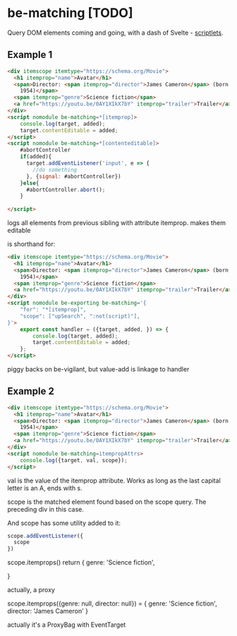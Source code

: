 # be-matching [TODO]

Query DOM elements coming and going, with a dash of Svelte - [scriptlets](https://learn.microsoft.com/en-us/previous-versions/office/developer/office2000/aa189871(v=office.10)?redirectedfrom=MSDN).

## Example 1

```html
<div itemscope itemtype="https://schema.org/Movie">
  <h1 itemprop="name">Avatar</h1>
  <span>Director: <span itemprop="director">James Cameron</span> (born August 16,
    1954)</span>
  <span itemprop="genre">Science fiction</span>
  <a href="https://youtu.be/0AY1XIkX7bY" itemprop="trailer">Trailer</a>
</div>
<script nomodule be-matching=*[itemprop]>
    console.log(target, added);
    target.contentEditable = added;
</script>
<script nomodule be-matching=*[contenteditable]>
    #abortController
    if(added){
      target.addEventListener('input', e => {
        //do something
      }, {signal: #abortController})
    }else{
      #abortController.abort();
    }
    
</script>
```

logs all elements from previous sibling with attribute itemprop.  makes them editable

is shorthand for:

```html
<div itemscope itemtype="https://schema.org/Movie">
  <h1 itemprop="name">Avatar</h1>
  <span>Director: <span itemprop="director">James Cameron</span> (born August 16,
    1954)</span>
  <span itemprop="genre">Science fiction</span>
  <a href="https://youtu.be/0AY1XIkX7bY" itemprop="trailer">Trailer</a>
</div>
<script nomodule be-exporting be-matching='{
    "for": "*[itemprop]",
    "scope": ["upSearch", ":not(script)"],
}'>
    export const handler = ({target, added, }) => {
        console.log(target, added);
        target.contentEditable = added;
    };
</script>

```

piggy backs on be-vigilant, but value-add is linkage to handler 

## Example 2

```html
<div itemscope itemtype="https://schema.org/Movie">
  <h1 itemprop="name">Avatar</h1>
  <span>Director: <span itemprop="director">James Cameron</span> (born August 16,
    1954)</span>
  <span itemprop="genre">Science fiction</span>
  <a href="https://youtu.be/0AY1XIkX7bY" itemprop="trailer">Trailer</a>
</div>
<script nomodule be-matching=itempropAttrs>
    console.log({target, val, scope});
</script>
```

val is the value of the itemprop attribute.  Works as long as the last capital letter is an A, ends with s.

scope is the matched element found based on the scope query.  The preceding div in this case.

And scope has some utility added to it:

```JavaScript
scope.addEventListener({
  scope
})
```

scope.itemprops() return {
  genre: 'Science fiction',

}

actually, a proxy

scope.itemprops({genre: null, director: null}) = {
  genre: 'Science fiction',
  director: 'James Cameron'
}

actually it's a ProxyBag with EventTarget


